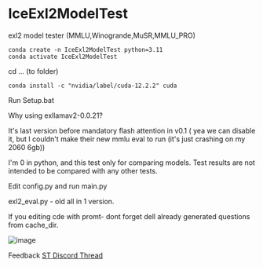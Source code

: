 # IceExl2ModelTest

exl2 model tester (MMLU,Winogrande,MuSR,MMLU_PRO)

```
conda create -n IceExl2ModelTest python=3.11
conda activate IceExl2ModelTest
```

cd ... (to folder)

```
conda install -c "nvidia/label/cuda-12.2.2" cuda
```

Run Setup.bat

Why using exllamav2-0.0.21?

It's last version before mandatory flash attention in v0.1 ( yea we can disable it, but I couldn't make their new mmlu eval to run (it's just crashing on my 2060 6gb))

I'm 0 in python, and this test only for comparing models. Test results are not intended to be compared with any other tests.

Edit config.py and run main.py

exl2_eval.py - old all in 1 version.

If you editing cde with promt- dont forget dell already generated questions from cache_dir.

![image](https://github.com/IceFog72/IceExl2ModelTest/assets/164350516/d3f80163-17c7-4137-b5c7-0ff40c3effb2)


Feedback  [ST Discord Thread](https://discord.com/channels/1100685673633153084/1259572507157991474)
